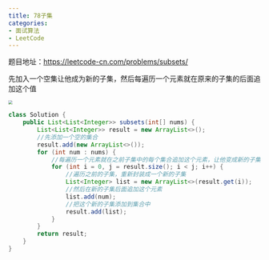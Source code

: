 ```yaml
---
title: 78子集
categories: 
- 面试算法
- LeetCode
---
```


题目地址：https://leetcode-cn.com/problems/subsets/

先加入一个空集让他成为新的子集，然后每遍历一个元素就在原来的子集的后面追加这个值

<img src="https://xiaoflyfish.oss-cn-beijing.aliyuncs.com/image/20201210140112.png" style="zoom:50%;" />

```java
class Solution {
    public List<List<Integer>> subsets(int[] nums) {
        List<List<Integer>> result = new ArrayList<>();
        //先添加一个空的集合
        result.add(new ArrayList<>());
        for (int num : nums) {
            //每遍历一个元素就在之前子集中的每个集合追加这个元素，让他变成新的子集
            for (int i = 0, j = result.size(); i < j; i++) {
                //遍历之前的子集，重新封装成一个新的子集
                List<Integer> list = new ArrayList<>(result.get(i));
                //然后在新的子集后面追加这个元素
                list.add(num);
                //把这个新的子集添加到集合中
                result.add(list);
            }
        }
        return result;
    }
}
```

